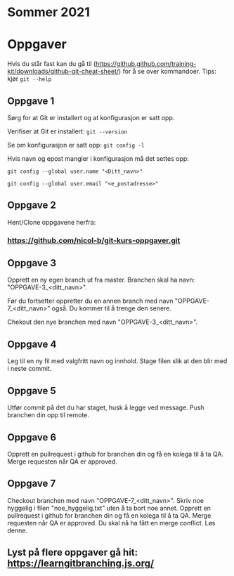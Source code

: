 # Sommer 2021

# Oppgaver
Hvis du står fast kan du gå til (https://github.github.com/training-kit/downloads/github-git-cheat-sheet/) for å se over kommandoer.
Tips: kjør ```git --help```

## Oppgave 1
Sørg for at Git er installert og at konfigurasjon er satt opp.

Verifiser at Git er installert: 
```git --version```

Se om konfigurasjon er satt opp:
```git config -l```

Hvis navn og epost mangler i konfigurasjon må det settes opp:

```git config --global user.name "<Ditt_navn>"```

```git config --global user.email "<e_postadresse>"```


## Oppgave 2
Hent/Clone oppgavene herfra:
### https://github.com/nicol-b/git-kurs-oppgaver.git

## Oppgave 3
Opprett en ny egen branch ut fra master.
Branchen skal ha navn: "OPPGAVE-3_<ditt_navn>".

Før du fortsetter oppretter du en annen branch med navn "OPPGAVE-7_<ditt_navn>" også.
Du kommer til å trenge den senere.

Chekout den nye branchen med navn "OPPGAVE-3_<ditt_navn>".

## Oppgave 4
Leg til en ny fil med valgfritt navn og innhold.
Stage filen slik at den blir med i neste commit.

## Oppgave 5
Utfør commit på det du har staget, husk å legge ved message.
Push branchen din opp til remote.

## Oppgave 6
Opprett en pullrequest i github for branchen din og få en kolega til å ta QA.
Merge requesten når QA er approved.

## Oppgave 7
Checkout branchen med navn "OPPGAVE-7_<ditt_navn>".
Skriv noe hyggelig i filen "noe_hyggelig.txt" uten å ta bort noe annet.
Opprett en pullrequest i github for branchen din og få en kolega til å ta QA.
Merge requesten når QA er approved.
Du skal nå ha fått en merge conflict.
Løs denne.

## Lyst på flere oppgaver gå hit: https://learngitbranching.js.org/

